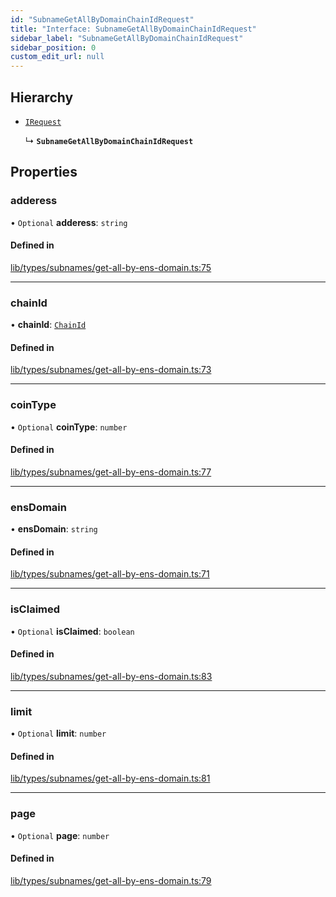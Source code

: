```yaml
---
id: "SubnameGetAllByDomainChainIdRequest"
title: "Interface: SubnameGetAllByDomainChainIdRequest"
sidebar_label: "SubnameGetAllByDomainChainIdRequest"
sidebar_position: 0
custom_edit_url: null
---
```


## Hierarchy

- [`IRequest`](IRequest.md)

  ↳ **`SubnameGetAllByDomainChainIdRequest`**

## Properties

### adderess

• `Optional` **adderess**: `string`

#### Defined in

[lib/types/subnames/get-all-by-ens-domain.ts:75](https://github.com/JustaName-id/JustaName-sdk/blob/5718518/packages/@justaname.id/sdk/src/lib/types/subnames/get-all-by-ens-domain.ts#L75)

___

### chainId

• **chainId**: [`ChainId`](../modules.md#chainid)

#### Defined in

[lib/types/subnames/get-all-by-ens-domain.ts:73](https://github.com/JustaName-id/JustaName-sdk/blob/5718518/packages/@justaname.id/sdk/src/lib/types/subnames/get-all-by-ens-domain.ts#L73)

___

### coinType

• `Optional` **coinType**: `number`

#### Defined in

[lib/types/subnames/get-all-by-ens-domain.ts:77](https://github.com/JustaName-id/JustaName-sdk/blob/5718518/packages/@justaname.id/sdk/src/lib/types/subnames/get-all-by-ens-domain.ts#L77)

___

### ensDomain

• **ensDomain**: `string`

#### Defined in

[lib/types/subnames/get-all-by-ens-domain.ts:71](https://github.com/JustaName-id/JustaName-sdk/blob/5718518/packages/@justaname.id/sdk/src/lib/types/subnames/get-all-by-ens-domain.ts#L71)

___

### isClaimed

• `Optional` **isClaimed**: `boolean`

#### Defined in

[lib/types/subnames/get-all-by-ens-domain.ts:83](https://github.com/JustaName-id/JustaName-sdk/blob/5718518/packages/@justaname.id/sdk/src/lib/types/subnames/get-all-by-ens-domain.ts#L83)

___

### limit

• `Optional` **limit**: `number`

#### Defined in

[lib/types/subnames/get-all-by-ens-domain.ts:81](https://github.com/JustaName-id/JustaName-sdk/blob/5718518/packages/@justaname.id/sdk/src/lib/types/subnames/get-all-by-ens-domain.ts#L81)

___

### page

• `Optional` **page**: `number`

#### Defined in

[lib/types/subnames/get-all-by-ens-domain.ts:79](https://github.com/JustaName-id/JustaName-sdk/blob/5718518/packages/@justaname.id/sdk/src/lib/types/subnames/get-all-by-ens-domain.ts#L79)
